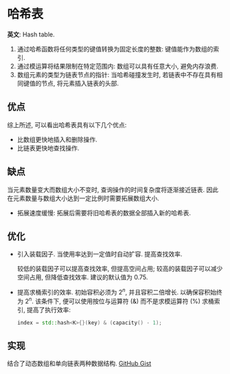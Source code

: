 # 哈希表

**英文**: Hash table.

1. 通过哈希函数将任何类型的键值转换为固定长度的整数: 键值能作为数组的索引.
2. 通过模运算将结果限制在特定范围内: 数组可以具有任意大小, 避免内存浪费.
3. 数组元素的类型为链表节点的指针: 当哈希碰撞发生时, 若链表中不存在具有相同键值的节点, 将元素插入链表的头部.

## 优点

综上所述, 可以看出哈希表具有以下几个优点:

- 比数组更快地插入和删除操作.
- 比链表更快地查找操作.

## 缺点

当元素数量变大而数组大小不变时, 查询操作的时间复杂度将逐渐接近链表. 因此在元素数量与数组大小达到一定比例时需要拓展数组大小.

- 拓展速度缓慢: 拓展后需要将旧哈希表的数据全部插入新的哈希表.

## 优化

- 引入装载因子. 当使用率达到一定值时自动扩容. 提高查找效率.

   较低的装载因子可以提高查找效率, 但提高空间占用; 较高的装载因子可以减少空间占用, 但降低查找效率. 建议的默认值为 0.75.

- 提高求桶索引的效率. 初始容积必须为 $2^n$, 并且容积二倍增长. 以确保容积始终为 $2^n$. 该条件下, 便可以使用按位与运算符 (&) 而不是求模运算符 (%) 求桶索引, 提高了执行效率:

   ```cpp
   index = std::hash<K>{}(key) & (capacity() - 1);
   ```

## 实现

结合了动态数组和单向链表两种数据结构.
[GitHub Gist](https://gist.github.com/ShenMian/fbc2f28b66a4154b956cb2ec2a332c48)
